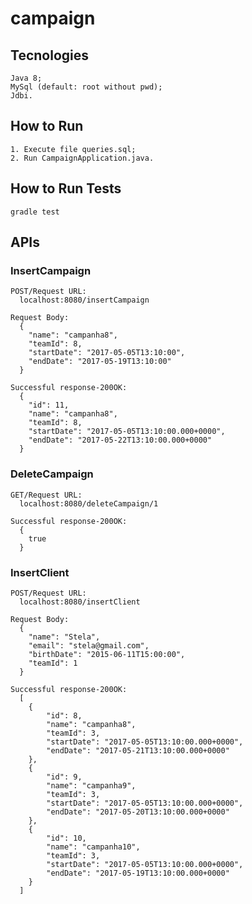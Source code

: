 # campaign

## Tecnologies
    Java 8;
    MySql (default: root without pwd);
    Jdbi.
  
## How to Run
    1. Execute file queries.sql;
    2. Run CampaignApplication.java.
  
## How to Run Tests
    gradle test
  
## APIs
  
 ### InsertCampaign
    POST/Request URL: 
      localhost:8080/insertCampaign

    Request Body: 
      {
        "name": "campanha8",
        "teamId": 8,
        "startDate": "2017-05-05T13:10:00",
        "endDate": "2017-05-19T13:10:00"
      }

    Successful response-200OK:
      {
        "id": 11,
        "name": "campanha8",
        "teamId": 8,
        "startDate": "2017-05-05T13:10:00.000+0000",
        "endDate": "2017-05-22T13:10:00.000+0000"
      }
         
  ### DeleteCampaign
    GET/Request URL: 
      localhost:8080/deleteCampaign/1
      
    Successful response-200OK:
      {
        true
      }

  ### InsertClient
    POST/Request URL: 
      localhost:8080/insertClient

    Request Body: 
      {
        "name": "Stela",
        "email": "stela@gmail.com",
        "birthDate": "2015-06-11T15:00:00",
        "teamId": 1
      }
          
    Successful response-200OK:
      [
        {
            "id": 8,
            "name": "campanha8",
            "teamId": 3,
            "startDate": "2017-05-05T13:10:00.000+0000",
            "endDate": "2017-05-21T13:10:00.000+0000"
        },
        {
            "id": 9,
            "name": "campanha9",
            "teamId": 3,
            "startDate": "2017-05-05T13:10:00.000+0000",
            "endDate": "2017-05-20T13:10:00.000+0000"
        },
        {
            "id": 10,
            "name": "campanha10",
            "teamId": 3,
            "startDate": "2017-05-05T13:10:00.000+0000",
            "endDate": "2017-05-19T13:10:00.000+0000"
        }
      ]
 
  
  
  
